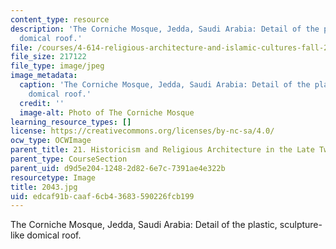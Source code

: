 ```yaml
---
content_type: resource
description: 'The Corniche Mosque, Jedda, Saudi Arabia: Detail of the plastic, sculpture-like
  domical roof.'
file: /courses/4-614-religious-architecture-and-islamic-cultures-fall-2002/edcaf91bcaaf6cb43683590226fcb199_2043.jpg
file_size: 217122
file_type: image/jpeg
image_metadata:
  caption: 'The Corniche Mosque, Jedda, Saudi Arabia: Detail of the plastic, sculpture-like
    domical roof.'
  credit: ''
  image-alt: Photo of The Corniche Mosque
learning_resource_types: []
license: https://creativecommons.org/licenses/by-nc-sa/4.0/
ocw_type: OCWImage
parent_title: 21. Historicism and Religious Architecture in the Late Twentieth Century
parent_type: CourseSection
parent_uid: d9d5e204-1248-2d82-6e7c-7391ae4e322b
resourcetype: Image
title: 2043.jpg
uid: edcaf91b-caaf-6cb4-3683-590226fcb199
---
```

The Corniche Mosque, Jedda, Saudi Arabia: Detail of the plastic, sculpture-like domical roof.